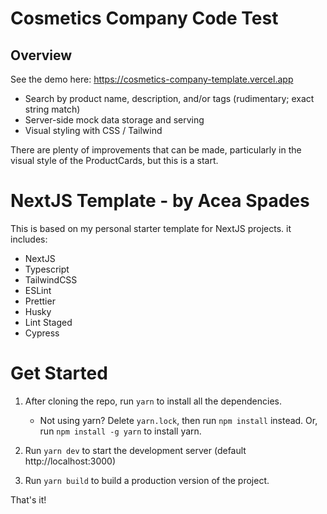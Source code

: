 # Cosmetics Company Code Test
## Overview

See the demo here: https://cosmetics-company-template.vercel.app

- Search by product name, description, and/or tags (rudimentary; exact string match)
- Server-side mock data storage and serving
- Visual styling with CSS / Tailwind

There are plenty of improvements that can be made, particularly in the visual style of the ProductCards, but this is a start.

# NextJS Template - by Acea Spades

This is based on my personal starter template for NextJS projects. it includes:

- NextJS
- Typescript
- TailwindCSS
- ESLint
- Prettier
- Husky
- Lint Staged
- Cypress

# Get Started

1. After cloning the repo, run `yarn` to install all the dependencies.
    - Not using yarn? Delete `yarn.lock`, then run `npm install` instead. Or, run `npm install -g yarn` to install yarn.

2. Run `yarn dev` to start the development server (default http://localhost:3000)

3. Run `yarn build` to build a production version of the project.

That's it!
